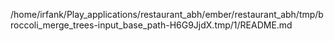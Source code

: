 /home/irfank/Play_applications/restaurant_abh/ember/restaurant_abh/tmp/broccoli_merge_trees-input_base_path-H6G9JjdX.tmp/1/README.md